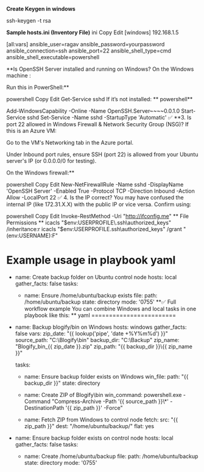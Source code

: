 **Create Keygen in windows**

ssh-keygen -t rsa

**Sample hosts.ini (Inventory File)**
ini
Copy
Edit
[windows]
192.168.1.5

[all:vars]
ansible_user=ragav
ansible_password=yourpassword
ansible_connection=ssh
ansible_port=22
ansible_shell_type=cmd
ansible_shell_executable=powershell

**Is OpenSSH Server installed and running on Windows?
On the Windows machine :

Run this in PowerShell:**

powershell
Copy
Edit
Get-Service sshd
If it’s not installed:
**
powershell**

Add-WindowsCapability -Online -Name OpenSSH.Server~~~~0.0.1.0
Start-Service sshd
Set-Service -Name sshd -StartupType 'Automatic'
✅ **3. Is port 22 allowed in Windows Firewall & Network Security Group (NSG)?
If this is an Azure VM:

Go to the VM's Networking tab in the Azure portal.

Under Inbound port rules, ensure SSH (port 22) is allowed from your Ubuntu server's IP (or 0.0.0.0/0 for testing).

On the Windows firewall:**

powershell
Copy
Edit
New-NetFirewallRule -Name sshd -DisplayName 'OpenSSH Server' -Enabled True -Protocol TCP -Direction Inbound -Action Allow -LocalPort 22
✅ 4. Is the IP correct?
You may have confused the internal IP (like 172.31.X.X) with the public IP or vice versa. Confirm using:

powershell
Copy
Edit
Invoke-RestMethod -Uri "http://ifconfig.me"
**
File Permissions
**
icacls "$env:USERPROFILE\.ssh\authorized_keys" /inheritance:r
icacls "$env:USERPROFILE\.ssh\authorized_keys" /grant "$($env:USERNAME):F"



Example usage in playbook
yaml
===================================================================================================
- name: Create backup folder on Ubuntu control node
  hosts: local
  gather_facts: false
  tasks:
    - name: Ensure /home/ubuntu/backup exists
      file:
        path: /home/ubuntu/backup
        state: directory
        mode: '0755'
**✅ Full workflow example
You can combine Windows and local tasks in one playbook like this:
**
yaml
========================
- name: Backup blogify/bin on Windows
  hosts: windows
  gather_facts: false
  vars:
    zip_date: "{{ lookup('pipe', 'date +%Y%m%d') }}"
    source_path: "C:\\Blogify\\bin"
    backup_dir: "C:\\Backup"
    zip_name: "Blogify_bin_{{ zip_date }}.zip"
    zip_path: "{{ backup_dir }}\\{{ zip_name }}"

  tasks:
    - name: Ensure backup folder exists on Windows
      win_file:
        path: "{{ backup_dir }}"
        state: directory

    - name: Create ZIP of Blogify\bin
      win_command: powershell.exe -Command "Compress-Archive -Path '{{ source_path }}\\*' -DestinationPath '{{ zip_path }}' -Force"

    - name: Fetch ZIP from Windows to control node
      fetch:
        src: "{{ zip_path }}"
        dest: "/home/ubuntu/backup/"
        flat: yes


- name: Ensure backup folder exists on control node
  hosts: local
  gather_facts: false
  tasks:
    - name: Create /home/ubuntu/backup
      file:
        path: /home/ubuntu/backup
        state: directory
        mode: '0755'
